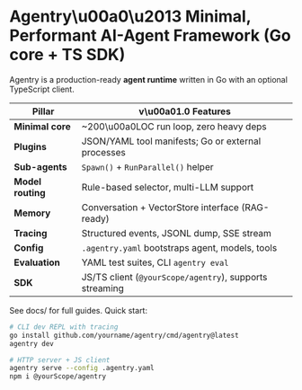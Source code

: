 # Agentry\u00a0\u2013 Minimal, Performant AI-Agent Framework (Go core + TS SDK)

Agentry is a production-ready **agent runtime** written in Go with an optional TypeScript client.

| Pillar | v\u00a01.0 Features |
|--------|----------------|
| **Minimal core** | ~200\u00a0LOC run loop, zero heavy deps |
| **Plugins** | JSON/YAML tool manifests; Go or external processes |
| **Sub-agents** | `Spawn()` + `RunParallel()` helper |
| **Model routing** | Rule-based selector, multi-LLM support |
| **Memory** | Conversation + VectorStore interface (RAG-ready) |
| **Tracing** | Structured events, JSONL dump, SSE stream |
| **Config** | `.agentry.yaml` bootstraps agent, models, tools |
| **Evaluation** | YAML test suites, CLI `agentry eval` |
| **SDK** | JS/TS client (`@yourScope/agentry`), supports streaming |

See docs/ for full guides.  Quick start:

```bash
# CLI dev REPL with tracing
go install github.com/yourname/agentry/cmd/agentry@latest
agentry dev

# HTTP server + JS client
agentry serve --config .agentry.yaml
npm i @yourScope/agentry
```

